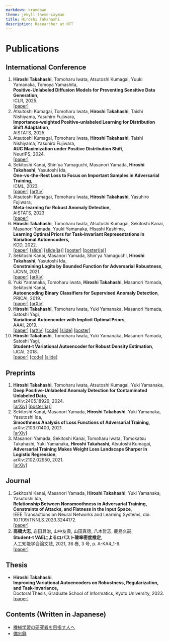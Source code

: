 ```yaml
---
markdown: kramdown
theme: jekyll-theme-cayman
title: Hiroshi Takahashi
description: Researcher at NTT
---
```


# Publications

## International Conference
1. **Hiroshi Takahashi**, Tomoharu Iwata, Atsutoshi Kumagai, Yuuki Yamanaka, Tomoya Yamashita,  
  **Positive-Unlabeled Diffusion Models for Preventing Sensitive Data Generation**,  
  ICLR, 2025.  
  [[paper]](https://openreview.net/forum?id=jKcZ4hF4s5)
1. Atsutoshi Kumagai, Tomoharu Iwata, **Hiroshi Takahashi**, Taishi Nishiyama, Yasuhiro Fujiwara,  
  **Importance-weighted Positive-unlabeled Learning for Distribution Shift Adaptation**,  
  AISTATS, 2025.  
1. Atsutoshi Kumagai, Tomoharu Iwata, **Hiroshi Takahashi**, Taishi Nishiyama, Yasuhiro Fujiwara,  
  **AUC Maximization under Positive Distribution Shift**,  
  NeurIPS, 2024.  
  [[paper]](https://openreview.net/forum?id=yOe6ajdslI)
1. Sekitoshi Kanai, Shin'ya Yamaguchi, Masanori Yamada, **Hiroshi Takahashi**, Yasutoshi Ida,  
  **One-vs-the-Rest Loss to Focus on Important Samples in Adversarial Training**,  
  ICML, 2023.  
  [[paper]](https://proceedings.mlr.press/v202/kanai23a.html) [[arXiv]](https://arxiv.org/abs/2207.10283)
1. Atsutoshi Kumagai, Tomoharu Iwata, **Hiroshi Takahashi**, Yasuhiro Fujiwara,  
  **Meta-learning for Robust Anomaly Detection,**  
  AISTATS, 2023.  
  [[paper]](https://proceedings.mlr.press/v206/kumagai23a.html)
1. **Hiroshi Takahashi**, Tomoharu Iwata, Atsutoshi Kumagai, Sekitoshi Kanai, Masanori Yamada, Yuuki Yamanaka, Hisashi Kashima,  
  **Learning Optimal Priors for Task-Invariant Representations in Variational Autoencoders,**  
  KDD, 2022.  
  [[paper]](https://dl.acm.org/doi/10.1145/3534678.3539291) [[slide]](./slides/KDD2022.pdf) [[slide(ja)]](./slides/KDD2022_ja.pdf) [[poster]](./posters/KDD2022.pdf) [[poster(ja)]](./posters/IBIS2023.pdf)
1. Sekitoshi Kanai, Masanori Yamada, Shin'ya Yamaguchi, **Hiroshi Takahashi**, Yasutoshi Ida,  
  **Constraining Logits by Bounded Function for Adversarial Robustness**,  
  IJCNN, 2021.  
  [[paper]](https://ieeexplore.ieee.org/abstract/document/9533777) [[arXiv]](https://arxiv.org/abs/2010.02558v1)
1. Yuki Yamanaka, Tomoharu Iwata, **Hiroshi Takahashi**, Masanori Yamada, Sekitoshi Kanai,  
  **Autoencoding Binary Classifiers for Supervised Anomaly Detection**,  
  PRICAI, 2019.  
  [[paper]](https://link.springer.com/chapter/10.1007/978-3-030-29911-8_50) [[arXiv]](https://arxiv.org/abs/1903.10709)
1. **Hiroshi Takahashi**, Tomoharu Iwata, Yuki Yamanaka, Masanori Yamada, Satoshi Yagi,  
  **Variational Autoencoder with Implicit Optimal Priors**,  
  AAAI, 2019.  
  [[paper]](https://doi.org/10.1609/aaai.v33i01.33015066) [[arXiv]](https://arxiv.org/abs/1809.05284) [[code]](https://github.com/takahashihiroshi/vae_iop) [[slide]](./slides/AAAI2019.pdf) [[poster]](./posters/AAAI2019.pdf)
1. **Hiroshi Takahashi**, Tomoharu Iwata, Yuki Yamanaka, Masanori Yamada, Satoshi Yagi,  
  **Student-t Variational Autoencoder for Robust Density Estimation**,  
  IJCAI, 2018.  
  [[paper]](https://www.ijcai.org/Proceedings/2018/374) [[code]](https://github.com/takahashihiroshi/t_vae) [[slide]](./slides/IJCAI2018.pdf)

## Preprints
1. **Hiroshi Takahashi**, Tomoharu Iwata, Atsutoshi Kumagai, Yuki Yamanaka,  
  **Deep Positive-Unlabeled Anomaly Detection for Contaminated Unlabeled Data**,  
  arXiv:2405.18929, 2024.  
  [[arXiv]](https://arxiv.org/abs/2405.18929) [[poster(ja)]](./posters/IBIS2024.pdf)
1. Sekitoshi Kanai, Masanori Yamada, **Hiroshi Takahashi**, Yuki Yamanaka, Yasutoshi Ida,  
  **Smoothness Analysis of Loss Functions of Adversarial Training**,  
  arXiv:2103.01400, 2021.  
  [[arXiv]](https://arxiv.org/abs/2103.01400)
1. Masanori Yamada, Sekitoshi Kanai, Tomoharu Iwata, Tomokatsu Takahashi, Yuki Yamanaka, **Hiroshi Takahashi**, Atsutoshi Kumagai,  
  **Adversarial Training Makes Weight Loss Landscape Sharper in Logistic Regression**,  
  arXiv:2102.02950, 2021.  
  [[arXiv]](https://arxiv.org/abs/2102.02950v1)

## Journal
1. Sekitoshi Kanai, Masanori Yamada, **Hiroshi Takahashi**, Yuki Yamanaka, Yasutoshi Ida,  
  **Relationship Between Nonsmoothness in Adversarial Training, Constraints of Attacks, and Flatness in the Input Space**,  
  IEEE Transactions on Neural Networks and Learning Systems, doi: 10.1109/TNNLS.2023.3244172.  
  [[paper]](https://ieeexplore.ieee.org/document/10049380)
1. **高橋大志**, 岩田具治, 山中友貴, 山田真徳, 八木哲志, 鹿島久嗣,  
  **Student-t VAEによるロバスト確率密度推定**,  
  人工知能学会論文誌, 2021, 36 巻, 3 号, p. A-KA4_1-9.  
  [[paper]](https://www.jstage.jst.go.jp/article/tjsai/36/3/36_36-3_A-KA4/_article/-char/ja/)

## Thesis
- **Hiroshi Takahashi**,  
  **Improving Variational Autoencoders on Robustness, Regularization, and Task-Invariance,**  
  Doctoral Thesis, Graduate School of Informatics, Kyoto University, 2023.  
  [[paper]](https://repository.kulib.kyoto-u.ac.jp/dspace/handle/2433/283844)

## Contents (Written in Japanese)
- [機械学習の研究者を目指す人へ](contents/for_ml_beginners.md)
- [備忘録](https://taka8hiroshi.hatenablog.com/)
